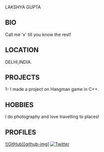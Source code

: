LAKSHYA GUPTA
## BIO ##
Call me 'x' till you know the rest!

## LOCATION ##
DELHI,INDIA.
  

## PROJECTS ##
1- I made a project on Hangman game in C++.
 

## HOBBIES ##
I do photography and love travelling to places!



## PROFILES ##
[![GitHub][github-img]](https://github.com/lakkshh)
[![Twitter][twitter-img]](https://twitter.com/lakkshh)

[twitter-img]: https://i.imgur.com/wWzX9uB.png
[twitter-img]:https://i.imgur.com/9I6NRUm

